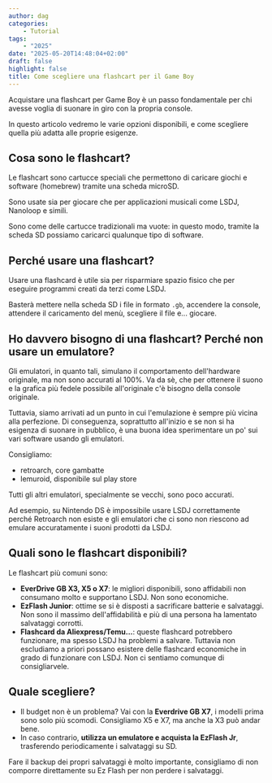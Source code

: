 ```yaml
---
author: dag
categories:
    - Tutorial
tags:
    - "2025"
date: "2025-05-20T14:48:04+02:00"
draft: false
highlight: false
title: Come scegliere una flashcart per il Game Boy
---
```


Acquistare una flashcart per Game Boy è un passo fondamentale per chi avesse voglia di suonare in giro con la propria console.

In questo articolo vedremo le varie opzioni disponibili, e come scegliere quella più adatta alle proprie esigenze.

## Cosa sono le flashcart?
Le flashcart sono cartucce speciali che permettono di caricare giochi e software (homebrew) tramite una scheda microSD.

Sono usate sia per giocare che per applicazioni musicali come LSDJ, Nanoloop e simili.

Sono come delle cartucce tradizionali ma vuote: in questo modo, tramite la scheda SD possiamo caricarci qualunque tipo di software.

## Perché usare una flashcart?
Usare una flashcard è utile sia per risparmiare spazio fisico che per eseguire programmi creati da terzi come LSDJ.

Basterà mettere nella scheda SD i file in formato `.gb`, accendere la console, attendere il caricamento del menù, scegliere il file e... giocare.

## Ho davvero bisogno di una flashcart? Perché non usare un emulatore?
Gli emulatori, in quanto tali, simulano il comportamento dell'hardware originale, ma non sono accurati al 100%. Va da sè, che per ottenere il suono e la grafica più fedele possibile all'originale c'è bisogno della console originale. 

Tuttavia, siamo arrivati ad un punto in cui l'emulazione è sempre più vicina alla perfezione. Di conseguenza, soprattutto all'inizio e se non si ha esigenza di suonare in pubblico, è una buona idea sperimentare un po' sui vari software usando gli emulatori.

Consigliamo:
- retroarch, core gambatte
- lemuroid, disponibile sul play store

Tutti gli altri emulatori, specialmente se vecchi, sono poco accurati.

Ad esempio, su Nintendo DS è impossibile usare LSDJ correttamente perché Retroarch non esiste e gli emulatori che ci sono non riescono ad emulare accuratamente i suoni prodotti da LSDJ.

## Quali sono le flashcart disponibili?
Le flashcart più comuni sono:
- **EverDrive GB X3, X5 o X7**: le migliori disponibili, sono affidabili non consumano molto e supportano LSDJ. Non sono economiche.
- **EzFlash Junior**: ottime se si è disposti a sacrificare batterie e salvataggi. Non sono il massimo dell'affidabilità e più di una persona ha lamentato salvataggi corrotti.
- **Flashcard da Aliexpress/Temu...**: queste flashcard potrebbero funzionare, ma spesso LSDJ ha problemi a salvare. Tuttavia non escludiamo a priori possano esistere delle flashcard economiche in grado di funzionare con LSDJ. Non ci sentiamo comunque di consigliarvele.

## Quale scegliere?
- Il budget non è un problema? Vai con la **Everdrive GB X7**, i modelli prima sono solo più scomodi. Consigliamo X5 e X7, ma anche la X3 può andar bene.
- In caso contrario, **utilizza un emulatore e acquista la EzFlash Jr**, trasferendo periodicamente i salvataggi su SD.

Fare il backup dei propri salvataggi è molto importante, consigliamo di non comporre direttamente su Ez Flash per non perdere i salvataggi.
